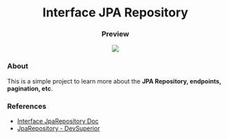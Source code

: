 <h1 align="center">
    Interface JPA Repository
</h1>
<h3 align="center">
    Preview
</h3>
<p align="center"><img src="src/to_readme/jparepository.gif"></p>
<h3>
    About
</h3>
<p>
    This is a simple project to learn more about the <strong>JPA Repository, endpoints, pagination, etc</strong>. 
</p>
<h3>
    References
</h3>
<ul>
    <li><a href="https://docs.spring.io/spring-data/jpa/docs/current/api/org/springframework/data/jpa/repository/JpaRepository.html">Interface JpaRepository Doc</a></li>
    <li><a href="https://www.youtube.com/watch?v=jh_T5_o3qKE">JpaRepository - DevSuperior</a></li>
</ul>







